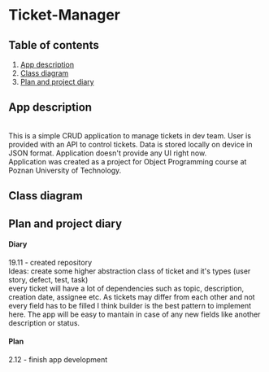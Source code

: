 # Ticket-Manager

## Table of contents
1. [App description](#description)  
2. [Class diagram](#diagram)  
3. [Plan and project diary](#plan)  

## App description
<a name="description"></a>  
This is a simple CRUD application to manage tickets in dev team. User is provided with an API to control tickets. Data is stored locally on device in JSON format. Application doesn't provide any UI right now.  
Application was created as a project for Object Programming course at Poznan University of Technology.

## Class diagram
<a name="description"></a>


## Plan and project diary
<a name="description"></a>
#### Diary
19.11 - created repository  
Ideas:
create some higher abstraction class of ticket and it's types (user story, defect, test, task)  
every ticket will have a lot of dependencies such as topic, description, creation date, assignee etc.
As tickets may differ from each other and not every field has to be filled I think builder is the best pattern to implement here. The app will be easy to mantain in case of any new fields like another description or status.  

#### Plan
2.12 - finish app development
